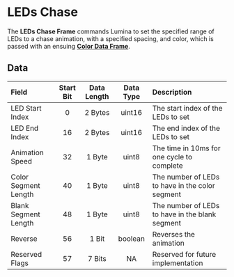 # LEDs Chase

The **LEDs Chase Frame** commands Lumina to set the specified range of LEDs to a chase animation, with a specified spacing, and color, which is passed with an ensuing **[Color Data Frame](./color_data)**.

## Data

| Field | Start Bit | Data Length | Data Type | Description |
| :- | :-: | :-: | :-: | :- |
| LED Start Index | 0 | 2 Bytes | uint16 | The start index of the LEDs to set |
| LED End Index | 16 | 2 Bytes | uint16 | The end index of the LEDs to set |
| Animation Speed | 32 | 1 Byte | uint8 | The time in 10ms for one cycle to complete |
| Color Segment Length | 40 | 1 Byte | uint8 | The number of LEDs to have in the color segment |
| Blank Segment Length | 48 | 1 Byte | uint8 | The number of LEDs to have in the blank segment |
| Reverse | 56 | 1 Bit | boolean | Reverses the animation |
| Reserved Flags | 57 | 7 Bits | NA | Reserved for future implementation |